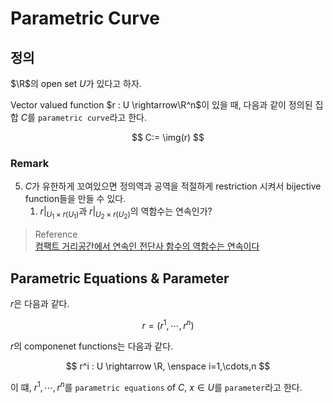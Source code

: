 # Parametric Curve
## 정의
$\R$의 open set $U$가 있다고 하자.

Vector valued function $r : U \rightarrow\R^n$이 있을 때, 다음과 같이 정의된 집합 $C$를 `parametric curve`라고 한다.

$$ C:= \img(r) $$

### Remark
5. $C$가 유한하게 꼬여있으면 정의역과 공역을 적절하게 restriction 시켜서 bijective function들을 만들 수 있다.
   1. $r|_{U_1\times r(U_1)}$과 $r|_{U_2\times r(U_2)}$의 역함수는 연속인가?
   
   
> Reference  
> [컴팩트 거리공간에서 연속인 전단사 함수의 역함수는 연속이다](https://freshrimpsushi.github.io/posts/proof-of-that-inverse-function-of-continuous-bijection-in-compact-metric-space-is-continuous/)  

  

## Parametric Equations & Parameter
$r$은 다음과 같다.

$$ r = (r^1, \cdots, r^n) $$

$r$의 componenet functions는 다음과 같다.

$$ r^i : U \rightarrow \R, \enspace i=1,\cdots,n $$

이 떄, $r^1,\cdots,r^n$를 `parametric equations` of $C$, $x \in U$를 `parameter`라고 한다.